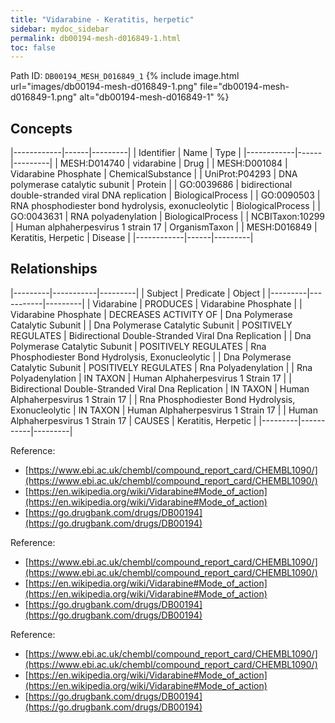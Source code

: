 ```yaml
---
title: "Vidarabine - Keratitis, herpetic"
sidebar: mydoc_sidebar
permalink: db00194-mesh-d016849-1.html
toc: false 
---
```



Path ID: `DB00194_MESH_D016849_1`
{% include image.html url="images/db00194-mesh-d016849-1.png" file="db00194-mesh-d016849-1.png" alt="db00194-mesh-d016849-1" %}

## Concepts

|------------|------|---------|
| Identifier | Name | Type    |
|------------|------|---------|
| MESH:D014740 | vidarabine | Drug |
| MESH:D001084 | Vidarabine Phosphate | ChemicalSubstance |
| UniProt:P04293 | DNA polymerase catalytic subunit | Protein |
| GO:0039686 | bidirectional double-stranded viral DNA replication | BiologicalProcess |
| GO:0090503 | RNA phosphodiester bond hydrolysis, exonucleolytic | BiologicalProcess |
| GO:0043631 | RNA polyadenylation | BiologicalProcess |
| NCBITaxon:10299 | Human alphaherpesvirus 1 strain 17 | OrganismTaxon |
| MESH:D016849 | Keratitis, Herpetic | Disease |
|------------|------|---------|

## Relationships

|---------|-----------|---------|
| Subject | Predicate | Object  |
|---------|-----------|---------|
| Vidarabine | PRODUCES | Vidarabine Phosphate |
| Vidarabine Phosphate | DECREASES ACTIVITY OF | Dna Polymerase Catalytic Subunit |
| Dna Polymerase Catalytic Subunit | POSITIVELY REGULATES | Bidirectional Double-Stranded Viral Dna Replication |
| Dna Polymerase Catalytic Subunit | POSITIVELY REGULATES | Rna Phosphodiester Bond Hydrolysis, Exonucleolytic |
| Dna Polymerase Catalytic Subunit | POSITIVELY REGULATES | Rna Polyadenylation |
| Rna Polyadenylation | IN TAXON | Human Alphaherpesvirus 1 Strain 17 |
| Bidirectional Double-Stranded Viral Dna Replication | IN TAXON | Human Alphaherpesvirus 1 Strain 17 |
| Rna Phosphodiester Bond Hydrolysis, Exonucleolytic | IN TAXON | Human Alphaherpesvirus 1 Strain 17 |
| Human Alphaherpesvirus 1 Strain 17 | CAUSES | Keratitis, Herpetic |
|---------|-----------|---------|

Reference: 
  - [https://www.ebi.ac.uk/chembl/compound_report_card/CHEMBL1090/](https://www.ebi.ac.uk/chembl/compound_report_card/CHEMBL1090/)
  - [https://en.wikipedia.org/wiki/Vidarabine#Mode_of_action](https://en.wikipedia.org/wiki/Vidarabine#Mode_of_action)
  - [https://go.drugbank.com/drugs/DB00194](https://go.drugbank.com/drugs/DB00194)

Reference: 
  - [https://www.ebi.ac.uk/chembl/compound_report_card/CHEMBL1090/](https://www.ebi.ac.uk/chembl/compound_report_card/CHEMBL1090/)
  - [https://en.wikipedia.org/wiki/Vidarabine#Mode_of_action](https://en.wikipedia.org/wiki/Vidarabine#Mode_of_action)
  - [https://go.drugbank.com/drugs/DB00194](https://go.drugbank.com/drugs/DB00194)

Reference: 
  - [https://www.ebi.ac.uk/chembl/compound_report_card/CHEMBL1090/](https://www.ebi.ac.uk/chembl/compound_report_card/CHEMBL1090/)
  - [https://en.wikipedia.org/wiki/Vidarabine#Mode_of_action](https://en.wikipedia.org/wiki/Vidarabine#Mode_of_action)
  - [https://go.drugbank.com/drugs/DB00194](https://go.drugbank.com/drugs/DB00194)
